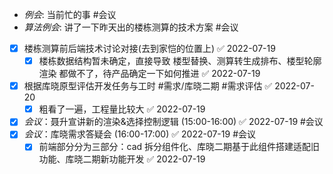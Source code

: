 - _例会_: 当前忙的事 #会议
- _算法例会_: 讲了一下昨天出的楼栋测算的技术方案 #会议
- [x] 楼栋测算前后端技术讨论对接(去到家恺的位置上) ✅ 2022-07-19
	- [x] 楼栋数据结构暂未确定，直接导致 楼型替换、测算转生成排布、楼型轮廓渲染 都做不了，待产品确定一下如何推进 ✅ 2022-07-19
- [x] 根据库晓原型评估开发任务与工时 #需求/库晓二期 #需求评估 ✅ 2022-07-20
	- [x] 粗看了一遍，工程量比较大 ✅ 2022-07-19
- [x] _会议_：聂升宣讲新的渲染&选择控制逻辑 (15:00-16:00) ✅ 2022-07-19 #会议
- [x] _会议_：库晓需求答疑会 (16:00-17:00) ✅ 2022-07-19 #会议
	- [x] 前端部分分为三部分：cad 拆分组件化、库晓二期基于此组件搭建适配旧功能、库晓二期新功能开发 ✅ 2022-07-19